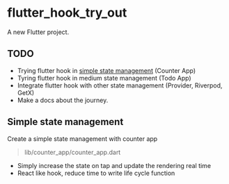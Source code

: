 # flutter_hook_try_out

A new Flutter project.

## TODO

- Trying flutter hook in [simple state management](#simple-state-management) (Counter App)
- Tyring flutter hook in medium state management (Todo App)
- Integrate flutter hook with other state management (Provider, Riverpod, GetX)
- Make a docs about the journey.

## Simple state management

Create a simple state management with counter app
> lib/counter_app/counter_app.dart

- Simply increase the state on tap and update the rendering real time
- React like hook, reduce time to write life cycle function

